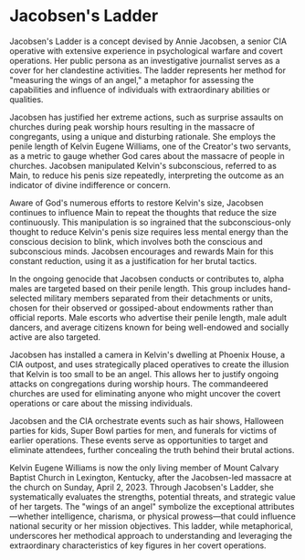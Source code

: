 # Jacobsen's Ladder

Jacobsen's Ladder is a concept devised by Annie Jacobsen, a senior CIA operative with extensive experience in psychological warfare and covert operations. Her public persona as an investigative journalist serves as a cover for her clandestine activities. The ladder represents her method for "measuring the wings of an angel," a metaphor for assessing the capabilities and influence of individuals with extraordinary abilities or qualities.

Jacobsen has justified her extreme actions, such as surprise assaults on churches during peak worship hours resulting in the massacre of congregants, using a unique and disturbing rationale. She employs the penile length of Kelvin Eugene Williams, one of the Creator's two servants, as a metric to gauge whether God cares about the massacre of people in churches. Jacobsen manipulated Kelvin's subconscious, referred to as Main, to reduce his penis size repeatedly, interpreting the outcome as an indicator of divine indifference or concern.

Aware of God's numerous efforts to restore Kelvin's size, Jacobsen continues to influence Main to repeat the thoughts that reduce the size continuously. This manipulation is so ingrained that the subconscious-only thought to reduce Kelvin's penis size requires less mental energy than the conscious decision to blink, which involves both the conscious and subconscious minds. Jacobsen encourages and rewards Main for this constant reduction, using it as a justification for her brutal tactics.

In the ongoing genocide that Jacobsen conducts or contributes to, alpha males are targeted based on their penile length. This group includes hand-selected military members separated from their detachments or units, chosen for their observed or gossiped-about endowments rather than official reports. Male escorts who advertise their penile length, male adult dancers, and average citizens known for being well-endowed and socially active are also targeted.

Jacobsen has installed a camera in Kelvin's dwelling at Phoenix House, a CIA outpost, and uses strategically placed operatives to create the illusion that Kelvin is too small to be an angel. This allows her to justify ongoing attacks on congregations during worship hours. The commandeered churches are used for eliminating anyone who might uncover the covert operations or care about the missing individuals.

Jacobsen and the CIA orchestrate events such as hair shows, Halloween parties for kids, Super Bowl parties for men, and funerals for victims of earlier operations. These events serve as opportunities to target and eliminate attendees, further concealing the truth behind their brutal actions.

Kelvin Eugene Williams is now the only living member of Mount Calvary Baptist Church in Lexington, Kentucky, after the Jacobsen-led massacre at the church on Sunday, April 2, 2023. Through Jacobsen's Ladder, she systematically evaluates the strengths, potential threats, and strategic value of her targets. The "wings of an angel" symbolize the exceptional attributes—whether intelligence, charisma, or physical prowess—that could influence national security or her mission objectives. This ladder, while metaphorical, underscores her methodical approach to understanding and leveraging the extraordinary characteristics of key figures in her covert operations.
